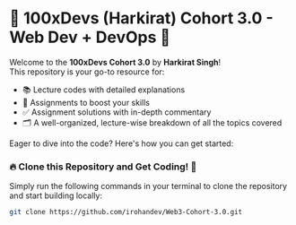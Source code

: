 # 🚀 100xDevs (Harkirat) Cohort 3.0 - Web Dev + DevOps 🚀

Welcome to the **100xDevs Cohort 3.0** by **Harkirat Singh**!  
This repository is your go-to resource for:

- 📚 Lecture codes with detailed explanations
- 📝 Assignments to boost your skills
- ✅ Assignment solutions with in-depth commentary 
- 🗂️ A well-organized, lecture-wise breakdown of all the topics covered

Eager to dive into the code? Here's how you can get started:

### 🔥 **Clone this Repository and Get Coding! 💫**

Simply run the following commands in your terminal to clone the repository and start building locally:

```bash
git clone https://github.com/irohandev/Web3-Cohort-3.0.git
